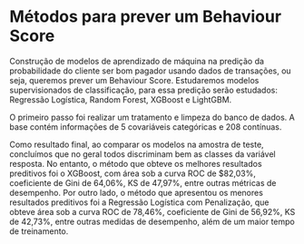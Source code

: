 # Métodos para prever um Behaviour Score
Construção de modelos de aprendizado de máquina na predição da probabilidade do cliente ser bom pagador usando dados de transações, ou seja, queremos prever um Behaviour Score.
Estudaremos modelos supervisionados de classificação, para essa predição serão estudados: Regressão Logística, Random Forest, XGBoost e LightGBM. 

O primeiro passo foi realizar um tratamento e limpeza do banco de dados. A base contém informações de 5 covariáveis categóricas e 208 contínuas. 

Como resultado final, ao comparar os modelos na amostra de teste, concluímos que no geral todos discriminam bem as classes da variável resposta. No entanto, o método que obteve os melhores resultados preditivos foi o XGBoost, com área sob a curva ROC de $82,03%, coeficiente de Gini de 64,06%, KS de 47,97%, entre outras métricas de desempenho. Por outro lado, o método que apresentou os menores resultados preditivos foi a Regressão Logística com Penalização, que obteve área sob a curva ROC de 78,46%, coeficiente de Gini de 56,92%, KS de 42,73%, entre outras medidas de desempenho, além de um maior tempo de treinamento.


